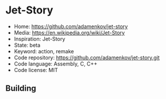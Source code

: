 # Jet-Story

- Home: https://github.com/adamenkov/jet-story
- Media: https://en.wikipedia.org/wiki/Jet-Story
- Inspiration: Jet-Story
- State: beta
- Keyword: action, remake
- Code repository: https://github.com/adamenkov/jet-story.git
- Code language: Assembly, C, C++
- Code license: MIT

## Building
